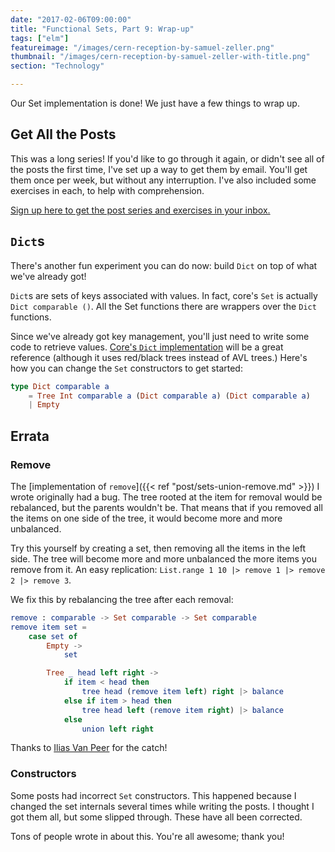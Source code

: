 ```yaml
---
date: "2017-02-06T09:00:00"
title: "Functional Sets, Part 9: Wrap-up"
tags: ["elm"]
featureimage: "/images/cern-reception-by-samuel-zeller.png"
thumbnail: "/images/cern-reception-by-samuel-zeller-with-title.png"
section: "Technology"

---
```


Our Set implementation is done!
We just have a few things to wrap up.

<!--more-->

## Get All the Posts

This was a long series!
If you'd like to go through it again, or didn't see all of the posts the first time, I've set up a way to get them by email.
You'll get them once per week, but without any interruption.
I've also included some exercises in each, to help with comprehension.

[Sign up here to get the post series and exercises in your inbox.](https://www.getdrip.com/forms/40161339/submissions/new)

## `Dict`s

There's another fun experiment you can do now: build `Dict` on top of what we've already got!

`Dict`s are sets of keys associated with values.
In fact, core's `Set` is actually `Dict comparable ()`.
All the Set functions there are wrappers over the `Dict` functions.

Since we've already got key management, you'll just need to write some code to retrieve values.
[Core's `Dict` implementation](https://github.com/elm-lang/core/blob/master/src/Dict.elm) will be a great reference (although it uses red/black trees instead of AVL trees.)
Here's how you can change the `Set` constructors to get started:

```elm
type Dict comparable a
    = Tree Int comparable a (Dict comparable a) (Dict comparable a)
    | Empty
```

## Errata

### Remove

The [implementation of `remove`]({{< ref "post/sets-union-remove.md" >}}) I wrote originally had a bug.
The tree rooted at the item for removal would be rebalanced, but the parents wouldn't be.
That means that if you removed all the items on one side of the tree, it would become more and more unbalanced.

Try this yourself by creating a set, then removing all the items in the left side.
The tree will become more and more unbalanced the more items you remove from it.
An easy replication: `List.range 1 10 |> remove 1 |> remove 2 |> remove 3`.

We fix this by rebalancing the tree after each removal:

```elm
remove : comparable -> Set comparable -> Set comparable
remove item set =
    case set of
        Empty ->
            set

        Tree _ head left right ->
            if item < head then
                tree head (remove item left) right |> balance
            else if item > head then
                tree head left (remove item right) |> balance
            else
                union left right
```

Thanks to [Ilias Van Peer](https://ilias.xyz/) for the catch!

### Constructors

Some posts had incorrect `Set` constructors.
This happened because I changed the set internals several times while writing the posts.
I thought I got them all, but some slipped through.
These have all been corrected.

Tons of people wrote in about this. You're all awesome; thank you!
